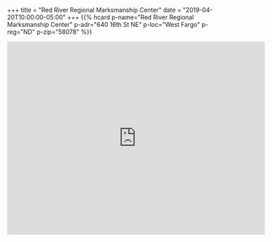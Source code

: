 +++
title = "Red River Regional Marksmanship Center"
date = "2019-04-20T10:00:00-05:00"
+++
<span class="genericon genericon-location"></span>
{{% hcard p-name="Red River Regional Marksmanship Center" p-adr="640 16th St NE" p-loc="West Fargo" p-reg="ND" p-zip="58078" %}}

<iframe src="https://www.google.com/maps/embed?pb=!1m18!1m12!1m3!1d1363.4968719284072!2d-96.8764023425511!3d46.8831716352298!2m3!1f0!2f0!3f0!3m2!1i1024!2i768!4f13.1!3m3!1m2!1s0x52c8cb250ddc8a43%3A0xfcde6cfe46179c46!2sRed+River+Regional+Marksmanship+Center!5e0!3m2!1sen!2sus!4v1555772366282!5m2!1sen!2sus" width="600" height="450" frameborder="0" style="border:0" allowfullscreen></iframe>
